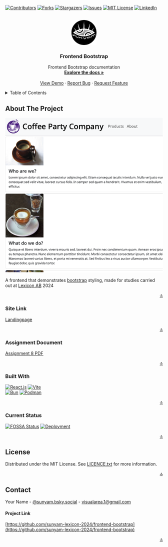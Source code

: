 <a name="readme-top"></a>

[![Contributors][contributors-shield]][contributors-url]
[![Forks][forks-shield]][forks-url]
[![Stargazers][stars-shield]][stars-url]
[![Issues][issues-shield]][issues-url]
[![MIT License][license-shield]][license-url]
[![LinkedIn][linkedin-shield]][linkedin-url]



<!-- PROJECT LOGO -->
<br />
<div align="center">
  <a href="https://github.com/sunyam-lexicon-2024/frontend-bootstrap">
    <img src=".docs/images/logo.png" alt="Logo" width="80" height="80">
  </a>

<h3 align="center">Frontend Bootstrap</h3>

  <p align="center">
    Frontend Bootstrap documentation
    <br />
    <a href="https://github.com/sunyam-lexicon-2024/frontend-bootstrap"><strong>Explore the docs »</strong></a>
    <br />
    <br />
    <a href="https://github.com/sunyam-lexicon-2024/frontend-bootstrap">View Demo</a>
    ·
    <a href="https://github.com/sunyam-lexicon-2024/frontend-bootstrap/issues/new?labels=bug&template=bug-report---.md">Report Bug</a>
    ·
    <a href="https://github.com/sunyam-lexicon-2024/frontend-bootstrap/issues/new?labels=enhancement&template=feature-request---.md">Request Feature</a>
  </p>
</div>



<!-- TABLE OF CONTENTS -->
<details>
  <summary>Table of Contents</summary>
  <ol>
    <li>
      <a href="#about-the-project">About The Project</a>
      <ul>
        <li><a href="#site-link">Site Link</a></li>
        <li><a href="#assignment-document">Assignment Document</a></li>
        <li><a href="#built-with">Built With</a></li>
        <li><a href="#current-status">Curren Status</a></li>
      </ul>
    </li>
    <li><a href="#license">License</a></li>
    <li><a href="#contact">Contact</a></li>
    <li><a href="#acknowledgments">Acknowledgments</a></li>
  </ol>
</details>



<!-- ABOUT THE PROJECT -->
## About The Project

![![Frontend Bootstrap][product-screenshot]](.docs/images/screenshot.png)

A frontend that demonstrates [bootstrap](https://getbootstrap.com) styling, made for studies carried out at [Lexicon AB](https://lexicon.se) 2024

<p align="right"><a href="#readme-top">🔝</a></p>


### Site Link
[Landingpage](https://sunyam-lexicon-2024.github.io/frontend-bootstrap/)

<p align="right"><a href="#readme-top">🔝</a></p>



### Assignment Document
[Assignment 8 PDF](.docs/pdf/assignment-8.pdf)

<p align="right"><a href="#readme-top">🔝</a></p>



### Built With

[![React.js][React.js]][React-url]
[![Vite][Vite]][Vite-url]
<br>
[![Bun][Bun]][Bun-url]
[![Podman][Podman]][Podman-url]

<p align="right"><a href="#readme-top">🔝</a></p>



### Current Status

[![FOSSA Status](https://app.fossa.com/api/projects/custom%2B45338%2Fgithub.com%2FSunyam-Lexicon-2024%2Ffrontend-bootstrap.svg?type=shield&issueType=license)](https://app.fossa.com/projects/custom%2B45338%2Fgithub.com%2FSunyam-Lexicon-2024%2Ffrontend-bootstrap?ref=badge_shield&issueType=license)
[![Deployment](https://github.com/Sunyam-Lexicon-2024/frontend-bootstrap/actions/workflows/publish.yml/badge.svg)](https://github.com/Sunyam-Lexicon-2024/frontend-bootstrap/actions/workflows/publish.yml)

<p align="right"><a href="#readme-top">🔝</a></p>




<!-- LICENSE -->
## License

Distributed under the MIT License. See [LICENCE.txt](LICENCE.txt) for more information.

<p align="right"><a href="#readme-top">🔝</a></p>



<!-- CONTACT -->
## Contact

Your Name - [@sunyam.bsky.social](https://bsky.app/profile/sunyam.bsky.social) - [visualarea.1@gmail.com](mailto:visualarea.1@gmail.com)

#### Project Link
[https://github.com/sunyam-lexicon-2024/frontend-bootstrap](https://github.com/sunyam-lexicon-2024/frontend-bootstrap)

<p align="right"><a href="#readme-top">🔝</a></p>

[contributors-shield]: https://img.shields.io/github/contributors/sunyam-lexicon-2024/frontend-bootstrap.svg?style=for-the-badge
[contributors-url]: https://github.com/sunyam-lexicon-2024/frontend-bootstrap/graphs/contributors
[forks-shield]: https://img.shields.io/github/forks/sunyam-lexicon-2024/frontend-bootstrap?style=for-the-badge
[forks-url]: https://github.com/sunyam-lexicon-2024/frontend-bootstrap/network/members
[stars-shield]: https://img.shields.io/github/stars/sunyam-lexicon-2024/frontend-bootstrap.svg?style=for-the-badge
[stars-url]: https://github.com/sunyam-lexicon-2024/frontend-bootstrap/stargazers
[issues-shield]: https://img.shields.io/github/issues/sunyam-lexicon-2024/frontend-bootstrap.svg?style=for-the-badge
[issues-url]: https://github.com/sunyam-lexicon-2024/frontend-bootstrap/issues
[license-shield]: https://img.shields.io/github/license/sunyam-lexicon-2024/frontend-bootstrap.svg?style=for-the-badge
[license-url]: https://github.com/sunyam-lexicon-2024/frontend-bootstrap/blob/main/LICENSE.txt
[linkedin-shield]: https://img.shields.io/badge/-LinkedIn-black.svg?style=for-the-badge&logo=linkedin&colorB=555
[linkedin-url]: https://linkedin.com/in/carl-sandberg-01070a2b6/
[product-screenshot]: .docs/images/screenshot.png
[Podman]: https://img.shields.io/badge/podman-000000?style=for-the-badge&logo=podman&logoColor=white&logoSize=large&color=892CA0
[Podman-url]:https://podman.io
[Vite]: https://img.shields.io/badge/vite-%23646CFF.svg?style=for-the-badge&logo=vite&logoColor=white
[Vite-url]: https://vitejs.dev/
[Bun]: https://img.shields.io/badge/Bun-%23000000.svg?style=for-the-badge&logo=bun&logoColor=white
[Bun-url]: https://bun.sh/
[React.js]: https://img.shields.io/badge/React-20232A?style=for-the-badge&logo=react&logoColor=61DAFB
[React-url]: https://reactjs.org/